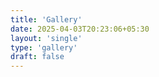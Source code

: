 ```yaml
---
title: 'Gallery'
date: 2025-04-03T20:23:06+05:30
layout: 'single'
type: 'gallery'
draft: false
---
```

